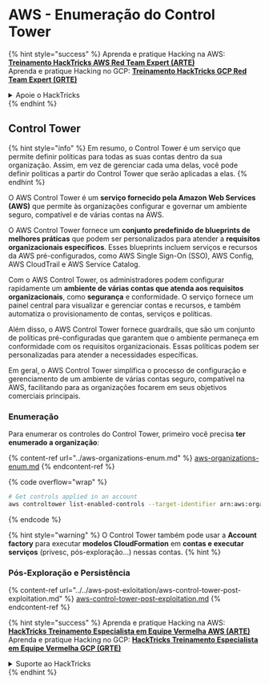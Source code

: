 # AWS - Enumeração do Control Tower

{% hint style="success" %}
Aprenda e pratique Hacking na AWS: <img src="/.gitbook/assets/image.png" alt="" data-size="line">[**Treinamento HackTricks AWS Red Team Expert (ARTE)**](https://training.hacktricks.xyz/courses/arte)<img src="/.gitbook/assets/image.png" alt="" data-size="line">\
Aprenda e pratique Hacking no GCP: <img src="/.gitbook/assets/image (2).png" alt="" data-size="line">[**Treinamento HackTricks GCP Red Team Expert (GRTE)**<img src="/.gitbook/assets/image (2).png" alt="" data-size="line">](https://training.hacktricks.xyz/courses/grte)

<details>

<summary>Apoie o HackTricks</summary>

* Verifique os [**planos de assinatura**](https://github.com/sponsors/carlospolop)!
* **Junte-se ao** 💬 [**grupo Discord**](https://discord.gg/hRep4RUj7f) ou ao [**grupo telegram**](https://t.me/peass) ou **siga-nos** no **Twitter** 🐦 [**@hacktricks\_live**](https://twitter.com/hacktricks\_live)**.**
* **Compartilhe truques de hacking enviando PRs para os repositórios** [**HackTricks**](https://github.com/carlospolop/hacktricks) e [**HackTricks Cloud**](https://github.com/carlospolop/hacktricks-cloud).

</details>
{% endhint %}

## Control Tower

{% hint style="info" %}
Em resumo, o Control Tower é um serviço que permite definir políticas para todas as suas contas dentro da sua organização. Assim, em vez de gerenciar cada uma delas, você pode definir políticas a partir do Control Tower que serão aplicadas a elas.
{% endhint %}

O AWS Control Tower é um **serviço fornecido pela Amazon Web Services (AWS)** que permite às organizações configurar e governar um ambiente seguro, compatível e de várias contas na AWS.

O AWS Control Tower fornece um **conjunto predefinido de blueprints de melhores práticas** que podem ser personalizados para atender a **requisitos organizacionais específicos**. Esses blueprints incluem serviços e recursos da AWS pré-configurados, como AWS Single Sign-On (SSO), AWS Config, AWS CloudTrail e AWS Service Catalog.

Com o AWS Control Tower, os administradores podem configurar rapidamente um **ambiente de várias contas que atenda aos requisitos organizacionais**, como **segurança** e conformidade. O serviço fornece um painel central para visualizar e gerenciar contas e recursos, e também automatiza o provisionamento de contas, serviços e políticas.

Além disso, o AWS Control Tower fornece guardrails, que são um conjunto de políticas pré-configuradas que garantem que o ambiente permaneça em conformidade com os requisitos organizacionais. Essas políticas podem ser personalizadas para atender a necessidades específicas.

Em geral, o AWS Control Tower simplifica o processo de configuração e gerenciamento de um ambiente de várias contas seguro, compatível na AWS, facilitando para as organizações focarem em seus objetivos comerciais principais.

### Enumeração

Para enumerar os controles do Control Tower, primeiro você precisa **ter enumerado a organização**:

{% content-ref url="../aws-organizations-enum.md" %}
[aws-organizations-enum.md](../aws-organizations-enum.md)
{% endcontent-ref %}

{% code overflow="wrap" %}
```bash
# Get controls applied in an account
aws controltower list-enabled-controls --target-identifier arn:aws:organizations::<acc_id>:ou/<ou-id>
```
{% endcode %}

{% hint style="warning" %}
O Control Tower também pode usar a **Account factory** para executar **modelos CloudFormation** em **contas e executar serviços** (privesc, pós-exploração...) nessas contas.
{% hint %}

### Pós-Exploração e Persistência

{% content-ref url="../../aws-post-exloitation/aws-control-tower-post-exploitation.md" %}
[aws-control-tower-post-exploitation.md](../../aws-post-exloitation/aws-control-tower-post-exploitation.md)
{% endcontent-ref %}

{% hint style="success" %}
Aprenda e pratique Hacking na AWS: <img src="/.gitbook/assets/image.png" alt="" data-size="line">[**HackTricks Treinamento Especialista em Equipe Vermelha AWS (ARTE)**](https://training.hacktricks.xyz/courses/arte)<img src="/.gitbook/assets/image.png" alt="" data-size="line">\
Aprenda e pratique Hacking no GCP: <img src="/.gitbook/assets/image (2).png" alt="" data-size="line">[**HackTricks Treinamento Especialista em Equipe Vermelha GCP (GRTE)**<img src="/.gitbook/assets/image (2).png" alt="" data-size="line">](https://training.hacktricks.xyz/courses/grte)

<details>

<summary>Suporte ao HackTricks</summary>

* Verifique os [**planos de assinatura**](https://github.com/sponsors/carlospolop)!
* **Junte-se ao** 💬 [**grupo Discord**](https://discord.gg/hRep4RUj7f) ou ao [**grupo telegram**](https://t.me/peass) ou **siga-nos** no **Twitter** 🐦 [**@hacktricks\_live**](https://twitter.com/hacktricks\_live)**.**
* **Compartilhe truques de hacking enviando PRs para os repositórios** [**HackTricks**](https://github.com/carlospolop/hacktricks) e [**HackTricks Cloud**](https://github.com/carlospolop/hacktricks-cloud).

</details>
{% endhint %}
